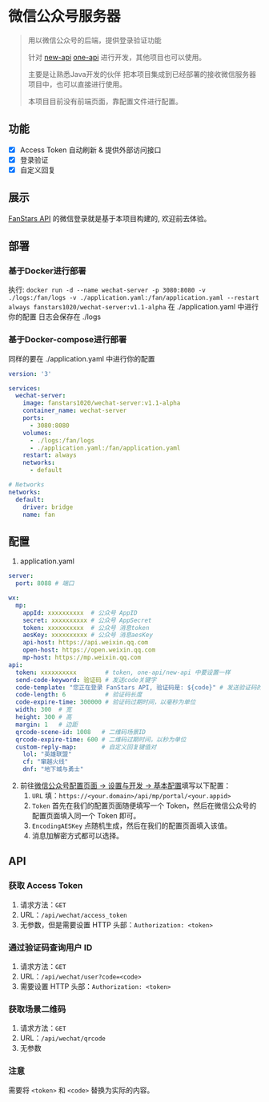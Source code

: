 # 微信公众号服务器
> 用以微信公众号的后端，提供登录验证功能
> 
> 针对 [new-api](https://github.com/Calcium-Ion/new-api) [one-api](https://github.com/songquanpeng/one-api) 进行开发，其他项目也可以使用。
> 
> 主要是让熟悉Java开发的伙伴 把本项目集成到已经部署的接收微信服务器项目中，也可以直接进行使用。
> 
> 本项目目前没有前端页面，靠配置文件进行配置。

## 功能
+ [x] Access Token 自动刷新 & 提供外部访问接口
+ [x] 登录验证
+ [x] 自定义回复

## 展示
[FanStars API](https://api.fanstars.cn) 的微信登录就是基于本项目构建的, 欢迎前去体验。

## 部署
### 基于Docker进行部署
执行: `docker run -d --name wechat-server -p 3080:8080 -v ./logs:/fan/logs -v ./application.yaml:/fan/application.yaml --restart always fanstars1020/wechat-server:v1.1-alpha`
在 ./application.yaml 中进行你的配置
日志会保存在 ./logs 

### 基于Docker-compose进行部署
同样的要在 ./application.yaml 中进行你的配置
```yaml
version: '3'

services:
  wechat-server:
    image: fanstars1020/wechat-server:v1.1-alpha
    container_name: wechat-server
    ports:
      - 3080:8080
    volumes:
      - ./logs:/fan/logs
      - ./application.yaml:/fan/application.yaml
    restart: always
    networks:
      - default

# Networks
networks:
  default:
    driver: bridge
    name: fan
```

## 配置
1. application.yaml
```yaml
server:
  port: 8088 # 端口

wx:
  mp:
    appId: xxxxxxxxxx  # 公众号 AppID
    secret: xxxxxxxxxx # 公众号 AppSecret
    token: xxxxxxxxxx  # 公众号 消息token
    aesKey: xxxxxxxxxx # 公众号 消息aesKey
    api-host: https://api.weixin.qq.com
    open-host: https://open.weixin.qq.com
    mp-host: https://mp.weixin.qq.com
api:
  token: xxxxxxxxxx        # token, one-api/new-api 中要设置一样
  send-code-keyword: 验证码 # 发送code关键字
  code-template: "您正在登录 FanStars API, 验证码是: ${code}" # 发送验证码的模板
  code-length: 6           # 验证码长度
  code-expire-time: 300000 # 验证码过期时间，以毫秒为单位
  width: 300  # 宽
  height: 300 # 高
  margin: 1   # 边距
  qrcode-scene-id: 1008   # 二维码场景ID
  qrcode-expire-time: 600 # 二维码过期时间，以秒为单位
  custom-reply-map:       # 自定义回复键值对
    lol: "英雄联盟"
    cf: "窜越火线"
    dnf: "地下城与勇士"
```
2. 前往[微信公众号配置页面 -> 设置与开发 -> 基本配置](https://mp.weixin.qq.com/)填写以下配置：
    1. `URL` 填：`https://<your.domain>/api/mp/portal/<your.appid>`
    2. `Token` 首先在我们的配置页面随便填写一个 Token，然后在微信公众号的配置页面填入同一个 Token 即可。
    3. `EncodingAESKey` 点随机生成，然后在我们的配置页面填入该值。
    4. 消息加解密方式都可以选择。

## API
### 获取 Access Token
1. 请求方法：`GET`
2. URL：`/api/wechat/access_token`
3. 无参数，但是需要设置 HTTP 头部：`Authorization: <token>`

### 通过验证码查询用户 ID
1. 请求方法：`GET`
2. URL：`/api/wechat/user?code=<code>`
3. 需要设置 HTTP 头部：`Authorization: <token>`

### 获取场景二维码
1. 请求方法：`GET`
2. URL：`/api/wechat/qrcode`
3. 无参数

### 注意
需要将 `<token>` 和 `<code>` 替换为实际的内容。